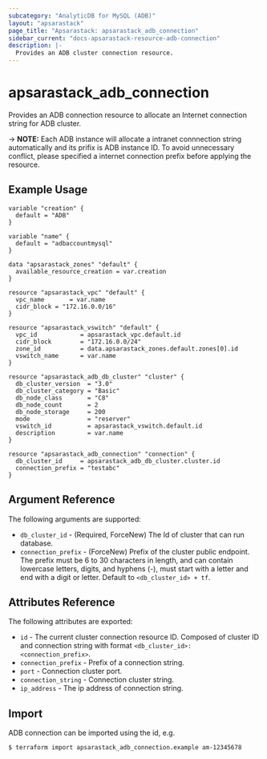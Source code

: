 ```yaml
---
subcategory: "AnalyticDB for MySQL (ADB)"
layout: "apsarastack"
page_title: "Apsarastack: apsarastack_adb_connection"
sidebar_current: "docs-apsarastack-resource-adb-connection"
description: |-
  Provides an ADB cluster connection resource.
---
```


# apsarastack\_adb\_connection

Provides an ADB connection resource to allocate an Internet connection string for ADB cluster.

-> **NOTE:** Each ADB instance will allocate a intranet connnection string automatically and its prifix is ADB instance ID.
 To avoid unnecessary conflict, please specified a internet connection prefix before applying the resource.

## Example Usage

```
variable "creation" {
  default = "ADB"
}

variable "name" {
  default = "adbaccountmysql"
}

data "apsarastack_zones" "default" {
  available_resource_creation = var.creation
}

resource "apsarastack_vpc" "default" {
  vpc_name       = var.name
  cidr_block = "172.16.0.0/16"
}

resource "apsarastack_vswitch" "default" {
  vpc_id            = apsarastack_vpc.default.id
  cidr_block        = "172.16.0.0/24"
  zone_id           = data.apsarastack_zones.default.zones[0].id
  vswitch_name      = var.name
}

resource "apsarastack_adb_db_cluster" "cluster" {
  db_cluster_version  = "3.0"
  db_cluster_category = "Basic"
  db_node_class       = "C8"
  db_node_count       = 2
  db_node_storage     = 200
  mode				  = "reserver"
  vswitch_id          = apsarastack_vswitch.default.id
  description         = var.name
}

resource "apsarastack_adb_connection" "connection" {
  db_cluster_id     = apsarastack_adb_db_cluster.cluster.id
  connection_prefix = "testabc"
}
```

## Argument Reference

The following arguments are supported:

* `db_cluster_id` - (Required, ForceNew) The Id of cluster that can run database.
* `connection_prefix` - (ForceNew) Prefix of the cluster public endpoint. The prefix must be 6 to 30 characters in length, and can contain lowercase letters, digits, and hyphens (-), must start with a letter and end with a digit or letter. Default to `<db_cluster_id> + tf`.

## Attributes Reference

The following attributes are exported:

* `id` - The current cluster connection resource ID. Composed of cluster ID and connection string with format `<db_cluster_id>:<connection_prefix>`.
* `connection_prefix` - Prefix of a connection string.
* `port` - Connection cluster port.
* `connection_string` - Connection cluster string.
* `ip_address` - The ip address of connection string.

## Import

ADB connection can be imported using the id, e.g.

```
$ terraform import apsarastack_adb_connection.example am-12345678
```
